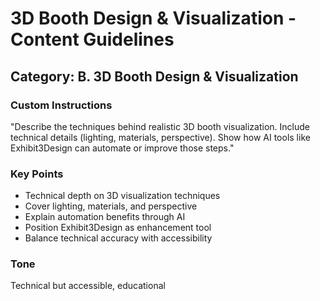 # 3D Booth Design & Visualization - Content Guidelines

## Category: B. 3D Booth Design & Visualization

### Custom Instructions

"Describe the techniques behind realistic 3D booth visualization.
Include technical details (lighting, materials, perspective).
Show how AI tools like Exhibit3Design can automate or improve those steps."

### Key Points
- Technical depth on 3D visualization techniques
- Cover lighting, materials, and perspective
- Explain automation benefits through AI
- Position Exhibit3Design as enhancement tool
- Balance technical accuracy with accessibility

### Tone
Technical but accessible, educational

